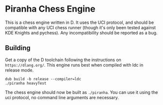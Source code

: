 # Piranha Chess Engine

This is a chess engine written in D. It uses the UCI protocol, and should be
compatible with any UCI chess runner (though it's only been tested against KDE
Knights and pychess). Any incompatibility should be reported as a bug.

## Building

Get a copy of the D toolchain following the instructions on `https://dlang.org/`.
This engine runs best when compiled with ldc in release mode.

```
dub build -b release --compiler=ldc
./piranha heavyTest
```

The chess engine should now be built as `./piranha`. You can use it using the uci protocol, no command line arguments
are necessary.
